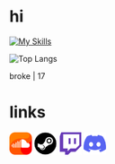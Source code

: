 # hi

[![My Skills](https://skillicons.dev/icons?i=arch,python,bash,neovim,linux,powershell,windows,docker)](https://skillicons.dev)

![Top Langs](https://github-readme-stats.vercel.app/api/top-langs/?fruitsaladchan=anuraghazra&hide_progress=true)

broke | 17

# links

[<img  width="40px" src="assets/soundcloud.png" />](https://soundcloud.com/fruit-salad-162533379/likes)
[<img  width="40px" src="assets/steam.png" />](https://steamcommunity.com/profiles/76561198983419915/)
[<img  width="40px" src="assets/twitch.png" />](https://www.twitch.tv/fruitsaladchan)
[<img  width="40px" src="assets/discord.png" />](https://discordapp.com/users/496431451588395021)


